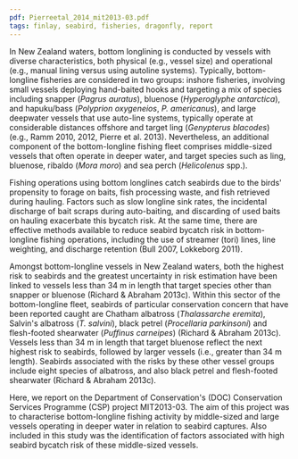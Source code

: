 ```yaml
---
pdf: Pierreetal_2014_mit2013-03.pdf
tags: finlay, seabird, fisheries, dragonfly, report
---
```

In New Zealand waters, bottom longlining is conducted by vessels with
diverse characteristics, both physical (e.g., vessel size) and operational
(e.g., manual lining versus using autoline systems). Typically, bottom-longline
fisheries are considered in two groups: inshore fisheries, involving
small vessels deploying hand-baited hooks and targeting a mix of species
including snapper (*Pagrus auratus*), bluenose (*Hyperoglyphe antarctica*),
and hapuku/bass (*Polyprion oxygeneios*, *P. americanus*), and large deepwater
vessels that use auto-line systems, typically operate at considerable
distances offshore and target ling (*Genypterus blacodes*) (e.g., Ramm 2010,
2012, Pierre et al. 2013). Nevertheless, an additional component of the
bottom-longline fishing fleet comprises middle-sized vessels that often operate in deeper water, and target species such as ling, bluenose, ribaldo
(*Mora moro*) and sea perch (*Helicolenus* spp.).

Fishing operations using bottom longlines catch seabirds due to the birds'
propensity to forage on baits, fish processing waste, and fish retrieved
during hauling. Factors such as slow longline sink rates, the incidental
discharge of bait scraps during auto-baiting, and discarding of used baits
on hauling exacerbate this bycatch risk. At the same time, there are effective
methods available to reduce seabird bycatch risk in bottom-longline fishing
operations, including the use of streamer (tori) lines, line weighting, and
discharge retention (Bull 2007, Lokkeborg 2011).

Amongst bottom-longline vessels in New Zealand waters, both the highest
risk to seabirds and the greatest uncertainty in risk estimation have been
linked to vessels less than 34 m in length that target species other than
snapper or bluenose (Richard & Abraham 2013c). Within this sector of the
bottom-longline fleet, seabirds of particular conservation concern that have
been reported caught are Chatham albatross (*Thalassarche eremita*), Salvin's
albatross (*T. salvini*), black petrel (*Procellaria parkinsoni*) and flesh-footed
shearwater (*Puffinus carneipes*) (Richard & Abraham 2013c).
Vessels less than 34 m in length that target bluenose reflect the next highest
risk to seabirds, followed by larger vessels (i.e., greater than 34 m length).
Seabirds associated with the risks by these other vessel groups include
eight species of albatross, and also black petrel and flesh-footed shearwater
(Richard & Abraham 2013c).

Here, we report on the Department of Conservation's (DOC) Conservation
Services Programme (CSP) project MIT2013-03. The aim of this project was
to characterise bottom-longline fishing activity by middle-sized and large
vessels operating in deeper water in relation to seabird captures. Also
included in this study was the identification of factors associated with high
seabird bycatch risk of these middle-sized vessels.

